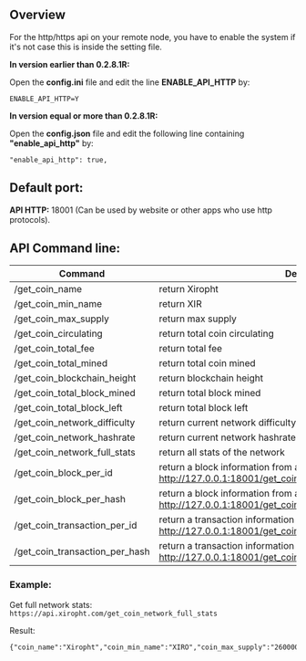 <h2>Overview</h2>

For the http/https api on your remote node, you have to enable the system if it's not case this is inside the setting file.

**In version earlier than 0.2.8.1R:**


Open the **config.ini** file and edit the line **ENABLE_API_HTTP** by:

~~~text
ENABLE_API_HTTP=Y
~~~ 

**In version equal or more than 0.2.8.1R:**


Open the **config.json** file and edit the following line containing **"enable_api_http"** by:

~~~text
"enable_api_http": true,
~~~ 



<h2>Default port:</h2>

**API HTTP:** 18001 (Can be used by website or other apps who use http protocols).

<h2>API Command line:</h2>

| Command | Description |
| ------- | -------- |
| /get_coin_name |  return Xiropht |
| /get_coin_min_name |  return XIR |
| /get_coin_max_supply |  return max supply |
| /get_coin_circulating |  return total coin circulating |
| /get_coin_total_fee |  return total fee |
| /get_coin_total_mined |  return total coin mined |
| /get_coin_blockchain_height |  return blockchain height |
| /get_coin_total_block_mined |  return total block mined |
| /get_coin_total_block_left |  return total block left |
| /get_coin_network_difficulty |  return current network difficulty |
| /get_coin_network_hashrate |  return current network hashrate |
| /get_coin_network_full_stats |  return all stats of the network |
| /get_coin_block_per_id |  return a block information from a block id, for example: http://127.0.0.1:18001/get_coin_block_per_id=1 |
| /get_coin_block_per_hash |  return a block information from a block hash selected, for example: http://127.0.0.1:18001/get_coin_block_per_hash=hash_selected |
| /get_coin_transaction_per_id |  return a transaction information per a transaction id example: http://127.0.0.1:18001/get_coin_transaction_per_id=1 |
| /get_coin_transaction_per_hash |  return a transaction information per a transaction hash, for example: http://127.0.0.1:18001/get_coin_transaction_per_hash=hash_selected |


<h3>Example:</h3>

Get full network stats: ``` https://api.xiropht.com/get_coin_network_full_stats```

Result: 

```
{"coin_name":"Xiropht","coin_min_name":"XIRO","coin_max_supply":"26000004,41048858","coin_circulating":"364172.08874191","coin_total_fee":"397.91125809","coin_total_mined":"364580.00000000","coin_blockchain_height":"36459","coin_total_block_mined":"36458","coin_total_block_left":"2563542","coin_network_difficulty":"578034378","coin_network_hashrate":"693641253.6","coin_total_transaction":"133136","version":"0.2.8.1"}
```

